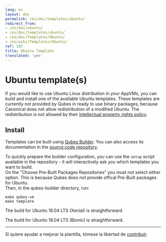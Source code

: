 ```yaml
---
lang: es
layout: doc
permalink: /es/doc/templates/ubuntu/
redirect_from:
- /es/doc/ubuntu/
- /es/doc/templates/ubuntu/
- /es/doc/Templates/Ubuntu/
- /es/wiki/Templates/Ubuntu/
ref: 187
title: Ubuntu Template
translated: 'yes'
---
```


Ubuntu template(s)
==================

If you would like to use Ubuntu Linux distribution in your AppVMs, you can build and install one of the available Ubuntu templates.
These templates are currently not provided by Qubes in ready to use binary packages, because Canonical does not allow redistribution of a modified Ubuntu.
The redistribution is not allowed by their [Intellectual property rights policy](https://www.ubuntu.com/legal/terms-and-policies/intellectual-property-policy).  

Install
-------

Templates can be built using [Qubes Builder](/es/doc/qubes-builder/).
You can also access its documentation in the [source code repository](https://github.com/QubesOS/qubes-builder/blob/master/README.md).

To quickly prepare the builder configuration, you can use the `setup` script available in the repository - it will interactively ask you which templates you want to build.  
On the "Choose Pre-Built Packages Repositories" you must not select either option. This is because Qubes does not provide offical Pre-Built packages for Ubuntu.  
Then, in the qubes-builder directory, run:
```
make qubes-vm
make template

```

The build for Ubuntu 16.04 LTS (Xenial) is straightforward.

The build for Ubuntu 18.04 LTS (Bionic) is straightforward.





----------

Si quiere ayudar a mejorar la plantilla, tómese la libertad de [contribuir](/es/doc/contributing/).